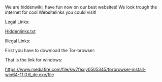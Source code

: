 We are hiddenwiki, have fun now on our best websites! We look trough the internet for cool Websitelinks you could visit!






Legal Links:

[Hiddenlinks.txt](https://github.com/Hiddenwiki76/Hiddenwiki76/files/8191598/Hiddenlinks.txt)







Illegal Links:

First you have to download the Tor-browser:

That is the link for windows:


https://www.mediafire.com/file/kw7fexjy0505345/torbrowser-install-win64-11.0.6_de.exe/file







